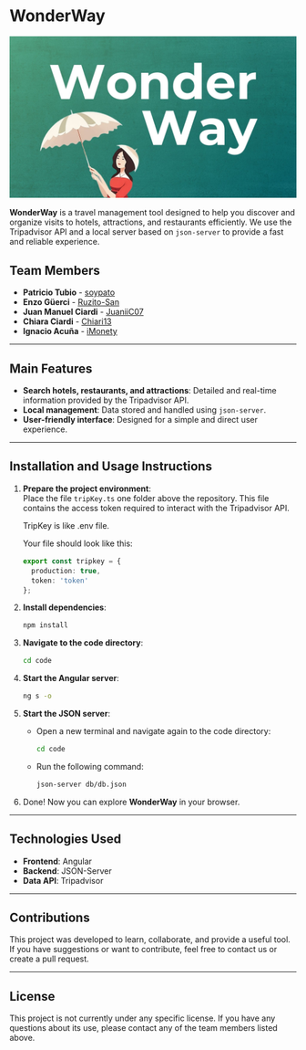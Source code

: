 
# WonderWay

![WonderWay pic](./code/public/img/WonderWay.jpg)

**WonderWay** is a travel management tool designed to help you discover and organize visits to hotels, attractions, and restaurants efficiently. We use the Tripadvisor API and a local server based on `json-server` to provide a fast and reliable experience.

## Team Members

- **Patricio Tubio** - [soypato](https://github.com/soypato)
- **Enzo Güerci** - [Ruzito-San](https://github.com/Ruzito-San)
- **Juan Manuel Ciardi** - [JuaniiC07](https://github.com/JuaniiC07)
- **Chiara Ciardi** - [Chiari13](https://github.com/Chiari13)
- **Ignacio Acuña** - [iMonety](https://github.com/iMonety)

---

## Main Features

- **Search hotels, restaurants, and attractions**: Detailed and real-time information provided by the Tripadvisor API.
- **Local management**: Data stored and handled using `json-server`.
- **User-friendly interface**: Designed for a simple and direct user experience.

---

## Installation and Usage Instructions

1. **Prepare the project environment**:  
   Place the file `tripKey.ts` one folder above the repository. This file contains the access token required to interact with the Tripadvisor API.

   TripKey is like .env file.

   Your file should look like this:

   ```typescript
   export const tripkey = {
     production: true,
     token: 'token'
   };
   ```

2. **Install dependencies**:

   ```bash
   npm install
   ```

3. **Navigate to the code directory**:
   ```bash
   cd code
   ```

4. **Start the Angular server**:
   ```bash
   ng s -o
   ```

5. **Start the JSON server**:
   - Open a new terminal and navigate again to the code directory:
     ```bash
     cd code
     ```
   - Run the following command:
     ```bash
     json-server db/db.json
     ```

6. Done! Now you can explore **WonderWay** in your browser.

---

## Technologies Used

- **Frontend**: Angular
- **Backend**: JSON-Server
- **Data API**: Tripadvisor

---

## Contributions

This project was developed to learn, collaborate, and provide a useful tool. If you have suggestions or want to contribute, feel free to contact us or create a pull request.

---

## License

This project is not currently under any specific license. If you have any questions about its use, please contact any of the team members listed above.
